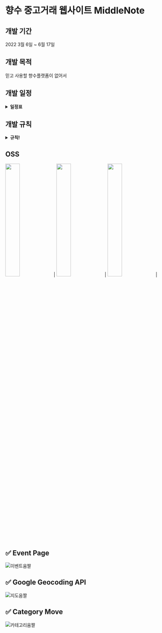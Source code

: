 # 향수 중고거래 웹사이트 MiddleNote

## 개발 기간
2022 3월 6일 ~ 6월 17일

## 개발 목적
믿고 사용할 향수플랫폼이 없어서

## 개발 일정
<details markdown="1">
<summary><strong>일정표</strong></summary>

![개발일정](https://user-images.githubusercontent.com/42410000/174437719-12d2b67f-9d61-41e5-a166-106c473bec8d.png)

</details>

## 개발 규칙
<details markdown="1">
<summary><strong>규칙!</strong></summary>
 <h3>1. Divde Develop Part </h3>
 <h3>2. Make Issue </h3>
 <h3>3. Make branch accroding to issue number  </h3>
 <h3>4. Final Modification merge to main branch  </h3>

</details>

## OSS
<img src="https://user-images.githubusercontent.com/42410000/174438533-2fb5357c-c08d-4f44-a84d-7f52ea630fb0.png" width="30%" height="30%"/>|
<img src="https://user-images.githubusercontent.com/42410000/174438539-1dac7dc0-3825-4240-8c7d-9106e3ba361d.jpg" width="30%" height="30%"/>|
<img src="https://user-images.githubusercontent.com/42410000/174438544-5663023c-4e53-4bb8-af4d-3aa70139fc44.png" width="30%" height="30%"/>|

## ✅ Event Page

![이벤트움짤](https://user-images.githubusercontent.com/42410000/174438090-6a8295d0-0ba0-4c9b-b973-b8b22634d550.gif)

## ✅ Google Geocoding API

![지도움짤](https://user-images.githubusercontent.com/42410000/174438130-68235766-b21d-4c23-a31d-2618f8328dcd.gif)

## ✅ Category Move

![카테고리움짤](https://user-images.githubusercontent.com/42410000/174438330-fb1951b1-228b-426b-b90c-43fcd92f2327.gif)
